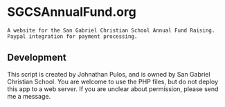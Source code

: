 SGCSAnnualFund.org
==================

    A website for the San Gabriel Christian School Annual Fund Raising.  Paypal integration for payment processing.

Development
-----------

This script is created by Johnathan Pulos, and is owned by San Gabriel Christian School.  You are welcome to use the PHP files,  but do not deploy this app to a web server.  If you are unclear about permission,  please send me a message.